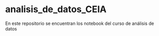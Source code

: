 # analisis_de_datos_CEIA
En este repositorio se encuentran los notebook del curso de análisis de datos
